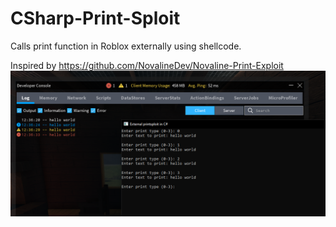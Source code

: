 # CSharp-Print-Sploit
Calls print function in Roblox externally using shellcode.

Inspired by https://github.com/NovalineDev/Novaline-Print-Exploit
<img src="print.png">
